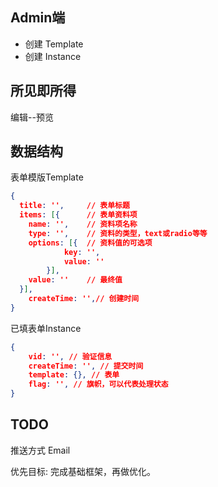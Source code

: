 ## Admin端

+ 创建 Template
+ 创建 Instance

## 所见即所得
编辑--预览

## 数据结构

表单模版Template
```json
{
  title: '',     // 表单标题
  items: [{      // 表单资料项
    name: '',    // 资料项名称
    type: '',    // 资料的类型，text或radio等等
    options: [{  // 资料值的可选项 
			key: '',
			value: ''
		}],          
    value: ''    // 最终值
  }],
	createTime: '',// 创建时间
}
```

已填表单Instance
```json
{
	vid: '', // 验证信息
	createTime: '', // 提交时间
	template: {}, // 表单
	flag: '', // 旗帜，可以代表处理状态
}
```

## TODO 
推送方式
Email

优先目标: 完成基础框架，再做优化。
